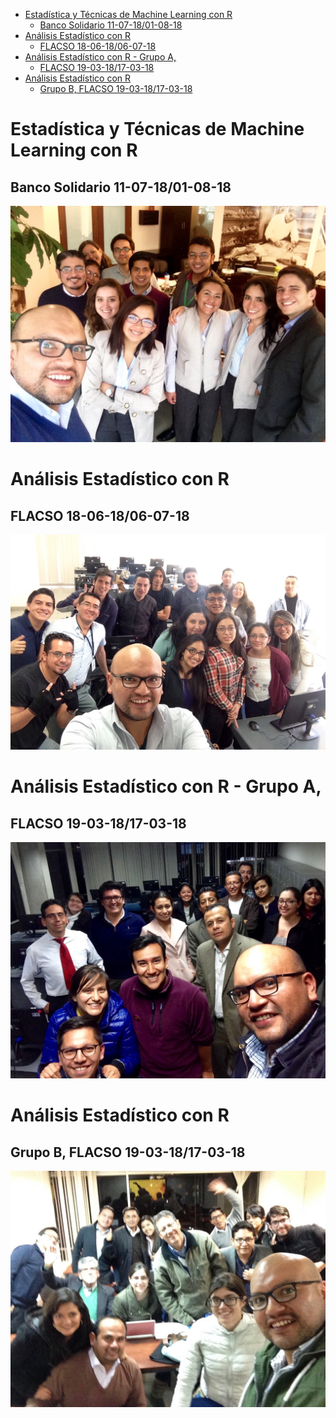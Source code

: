 -   [Estadística y Técnicas de Machine Learning con
    R](#estadistica-y-tecnicas-de-machine-learning-con-r)
    -   [Banco Solidario
        11-07-18/01-08-18](#banco-solidario-11-07-1801-08-18)
-   [Análisis Estadístico con R](#analisis-estadistico-con-r)
    -   [FLACSO 18-06-18/06-07-18](#flacso-18-06-1806-07-18)
-   [Análisis Estadístico con R - Grupo
    A,](#analisis-estadistico-con-r---grupo-a)
    -   [FLACSO 19-03-18/17-03-18](#flacso-19-03-1817-03-18)
-   [Análisis Estadístico con R](#analisis-estadistico-con-r-1)
    -   [Grupo B, FLACSO
        19-03-18/17-03-18](#grupo-b-flacso-19-03-1817-03-18)

<!--
La revisión metodológica aquí vertida se basa en [@Wang_2012].
-->
Estadística y Técnicas de Machine Learning con R
================================================

Banco Solidario 11-07-18/01-08-18
---------------------------------

![](3%20Solidario.jpg)

Análisis Estadístico con R
==========================

FLACSO 18-06-18/06-07-18
------------------------

![](2.jpg)

Análisis Estadístico con R - Grupo A,
=====================================

FLACSO 19-03-18/17-03-18
------------------------

![](1Ga.jpg)

Análisis Estadístico con R
==========================

Grupo B, FLACSO 19-03-18/17-03-18
---------------------------------

![](1Gb.jpg)
